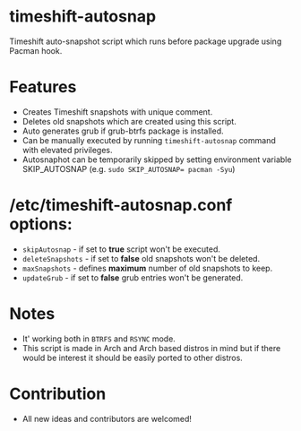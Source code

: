 # timeshift-autosnap
Timeshift auto-snapshot script which runs before package upgrade using Pacman hook.

# Features
*  Creates Timeshift snapshots with unique comment.
*  Deletes old snapshots which are created using this script.
*  Auto generates grub if grub-btrfs package is installed.
*  Can be manually executed by running `timeshift-autosnap` command with elevated privileges.
*  Autosnaphot can be temporarily skipped by setting environment variable SKIP_AUTOSNAP (e.g. `sudo SKIP_AUTOSNAP= pacman -Syu`)

# /etc/timeshift-autosnap.conf options:
*  `skipAutosnap` - if set to **true** script won't be executed.
*  `deleteSnapshots` - if set to **false** old snapshots won't be deleted.
*  `maxSnapshots` - defines **maximum** number of old snapshots to keep.
*  `updateGrub` - if set to **false** grub entries won't be generated.

# Notes
*  It' working both in `BTRFS` and `RSYNC` mode.
*  This script is made in Arch and Arch based distros in mind but if there would be interest it should be easily ported to other distros.

# Contribution
*  All new ideas and contributors are welcomed!
